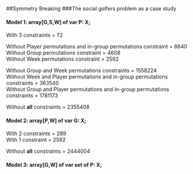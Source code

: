 ##Symmetry Breaking
###The social golfers problem as a case study

#### Model 1: array[G,S,W] of var P: X;
With 3 constraints = 72

Without Player permutations and in-group permutations constraint = 8640  
Without Group permutations constraint = 4608  
Without Week permutations constraint = 2592  

Without Group and Week permutations constraints = 1558224  
Without Week and Player permutations and in-group permutations constraints = 363540  
Without Group and Player permutations and in-group permutations constraints = 1781173  

Without **all** constraints = 2355408


#### Model 2: array[P,W] of var G: X;

With 2 constraints = 289  
With 1 constraint = 2592  

Without **all** constraints = 2444004



#### Model 3: array[G,W] of var set of P: X;

